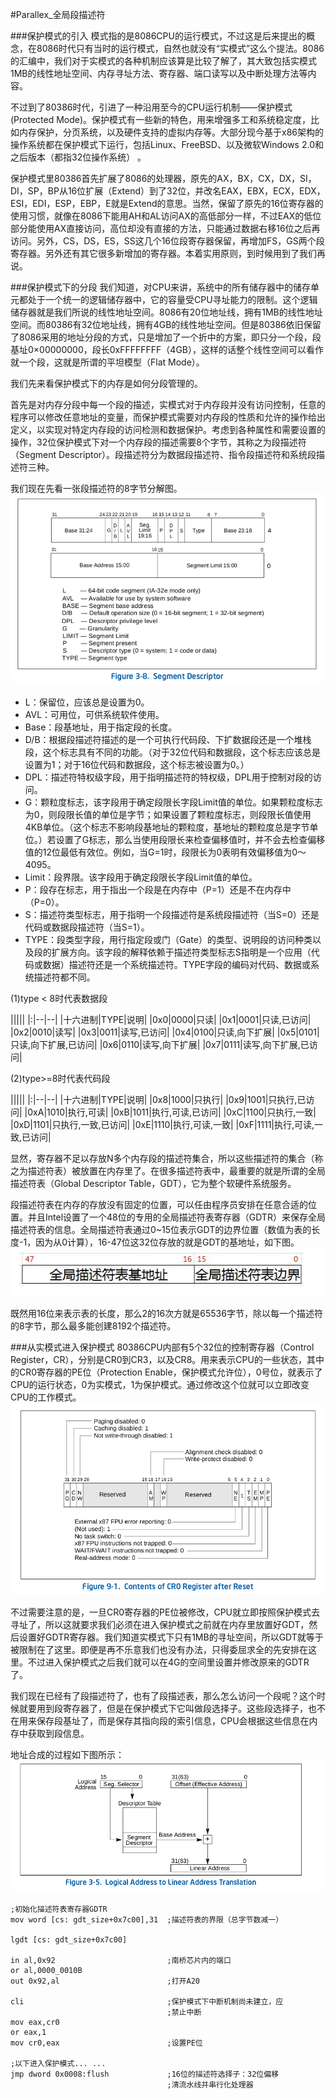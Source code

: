 #Parallex_全局段描述符

###保护模式的引入
模式指的是8086CPU的运行模式，不过这是后来提出的概念，在8086时代只有当时的运行模式，自然也就没有“实模式”这么个提法。8086的汇编中，我们对于实模式的各种机制应该算是比较了解了，其大致包括实模式1MB的线性地址空间、内存寻址方法、寄存器、端口读写以及中断处理方法等内容。

不过到了80386时代，引进了一种沿用至今的CPU运行机制——保护模式(Protected Mode)。保护模式有一些新的特色，用来增强多工和系统稳定度，比如内存保护，分页系统，以及硬件支持的虚拟内存等。大部分现今基于x86架构的操作系统都在保护模式下运行，包括Linux、FreeBSD、以及微软Windows 2.0和之后版本（都指32位操作系统） 。

保护模式里80386首先扩展了8086的处理器，原先的AX，BX，CX，DX，SI，DI，SP，BP从16位扩展（Extend）到了32位，并改名EAX，EBX，ECX，EDX，ESI，EDI，ESP，EBP，E就是Extend的意思。当然，保留了原先的16位寄存器的使用习惯，就像在8086下能用AH和AL访问AX的高低部分一样，不过EAX的低位部分能使用AX直接访问，高位却没有直接的方法，只能通过数据右移16位之后再访问。另外，CS，DS，ES，SS这几个16位段寄存器保留，再增加FS，GS两个段寄存器。另外还有其它很多新增加的寄存器。本着实用原则，到时候用到了我们再说。

###保护模式下的分段
我们知道，对CPU来讲，系统中的所有储存器中的储存单元都处于一个统一的逻辑储存器中，它的容量受CPU寻址能力的限制。这个逻辑储存器就是我们所说的线性地址空间。8086有20位地址线，拥有1MB的线性地址空间。而80386有32位地址线，拥有4GB的线性地址空间。但是80386依旧保留了8086采用的地址分段的方式，只是增加了一个折中的方案，即只分一个段，段基址0×00000000，段长0xFFFFFFFF（4GB），这样的话整个线性空间可以看作就一个段，这就是所谓的平坦模型（Flat Mode）。

我们先来看保护模式下的内存是如何分段管理的。

首先是对内存分段中每一个段的描述，实模式对于内存段并没有访问控制，任意的程序可以修改任意地址的变量，而保护模式需要对内存段的性质和允许的操作给出定义，以实现对特定内存段的访问检测和数据保护。考虑到各种属性和需要设置的操作，32位保护模式下对一个内存段的描述需要8个字节，其称之为段描述符（Segment Descriptor）。段描述符分为数据段描述符、指令段描述符和系统段描述符三种。

我们现在先看一张段描述符的8字节分解图。
![](./image/3.png)

* L：保留位，应该总是设置为0。
* AVL：可用位，可供系统软件使用。
* Base：段基地址，用于指定段的长度。
* D/B：根据段描述符描述的是一个可执行代码段、下扩数据段还是一个堆栈段，这个标志具有不同的功能。（对于32位代码和数据段，这个标志应该总是设置为1；对于16位代码和数据段，这个标志被设置为0。）
* DPL：描述符特权级字段，用于指明描述符的特权级，DPL用于控制对段的访问。
* G：颗粒度标志，该字段用于确定段限长字段Limit值的单位。如果颗粒度标志为0，则段限长值的单位是字节；如果设置了颗粒度标志，则段限长值使用4KB单位。（这个标志不影响段基地址的颗粒度，基地址的颗粒度总是字节单位。）若设置了G标志，那么当使用段限长来检查偏移值时，并不会去检查偏移值的12位最低有效位。例如，当G=1时，段限长为0表明有效偏移值为0～4095。
* Limit：段界限。该字段用于确定段限长字段Limit值的单位。
* P：段存在标志，用于指出一个段是在内存中（P=1）还是不在内存中（P=0）。
* S：描述符类型标志，用于指明一个段描述符是系统段描述符（当S=0）还是代码或数据段描述符（当S=1）。
* TYPE：段类型字段，用行指定段或门（Gate）的类型、说明段的访问种类以及段的扩展方向。该字段的解释依赖于描述符类型标志S指明是一个应用（代码或数据）描述符还是一个系统描述符。TYPE字段的编码对代码、数据或系统描述符都不同。

(1)type < 8时代表数据段

|||||
|:|--|--|
|十六进制|TYPE|说明|
|0x0|0000|只读|
|0x1|0001|只读,已访问|
|0x2|0010|读写|
|0x3|0011|读写,已访问|
|0x4|0100|只读,向下扩展|
|0x5|0101|只读,向下扩展,已访问|
|0x6|0110|读写,向下扩展|
|0x7|0111|读写,向下扩展,已访问|

(2)type>=8时代表代码段

|||||
|:|--|--|
|十六进制|TYPE|说明|
|0x8|1000|只执行|
|0x9|1001|只执行,已访问|
|0xA|1010|执行,可读|
|0xB|1011|执行,可读,已访问|
|0xC|1100|只执行,一致|
|0xD|1101|只执行,一致,已访问|
|0xE|1110|执行,可读,一致|
|0xF|1111|执行,可读,一致,已访问|

显然，寄存器不足以存放N多个内存段的描述符集合，所以这些描述符的集合（称之为描述符表）被放置在内存里了。在很多描述符表中，最重要的就是所谓的全局描述符表（Global Descriptor Table，GDT），它为整个软硬件系统服务。

段描述符表在内存的存放没有固定的位置，可以任由程序员安排在任意合适的位置。并且Intel设置了一个48位的专用的全局描述符表寄存器（GDTR）来保存全局描述符表的信息。全局描述符表通过0~15位表示GDT的边界位置（数值为表的长度-1，因为从0计算），16-47位这32位存放的就是GDT的基地址，如下图。
![](./image/4.png)  

既然用16位来表示表的长度，那么2的16次方就是65536字节，除以每一个描述符的8字节，那么最多能创建8192个描述符。

###从实模式进入保护模式
80386CPU内部有5个32位的控制寄存器（Control Register，CR），分别是CR0到CR3，以及CR8。用来表示CPU的一些状态，其中的CR0寄存器的PE位（Protection Enable，保护模式允许位），0号位，就表示了CPU的运行状态，0为实模式，1为保护模式。通过修改这个位就可以立即改变CPU的工作模式。
![](./image/5.png) 

不过需要注意的是，一旦CR0寄存器的PE位被修改，CPU就立即按照保护模式去寻址了，所以这就要求我们必须在进入保护模式之前就在内存里放置好GDT，然后设置好GDTR寄存器。我们知道实模式下只有1MB的寻址空间，所以GDT就等于被限制在了这里。即便是再不乐意我们也没有办法，只得委屈求全的先安排在这里。不过进入保护模式之后我们就可以在4G的空间里设置并修改原来的GDTR了。

我们现在已经有了段描述符了，也有了段描述表，那么怎么访问一个段呢？这个时候就要用到段寄存器了，但是在保护模式下它叫做段选择子。这些段选择子，也不在用来保存段基址了，而是保存其指向段的索引信息，CPU会根据这些信息在内存中获取到段信息。

地址合成的过程如下图所示：
![](./image/6.png)

```
;初始化描述符表寄存器GDTR
mov word [cs: gdt_size+0x7c00],31  ;描述符表的界限（总字节数减一）   
                                             
lgdt [cs: gdt_size+0x7c00]
      
in al,0x92                         ;南桥芯片内的端口 
or al,0000_0010B
out 0x92,al                        ;打开A20

cli                                ;保护模式下中断机制尚未建立，应 
                                   ;禁止中断 
mov eax,cr0
or eax,1
mov cr0,eax                        ;设置PE位
      
;以下进入保护模式... ...
jmp dword 0x0008:flush             ;16位的描述符选择子：32位偏移
                                   ;清流水线并串行化处理器 
```